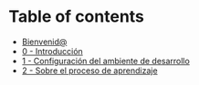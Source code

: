 # Table of contents

* [Bienvenid@](README.md)
* [0 - Introducción](0_introduccion/README.md)
* [1 - Configuración del ambiente de desarrollo](1_configuracion_ambiente_desarrollo/README.md)
* [2 - Sobre el proceso de aprendizaje](2_sobre_el_proceso_de_aprendizaje/README.md)

